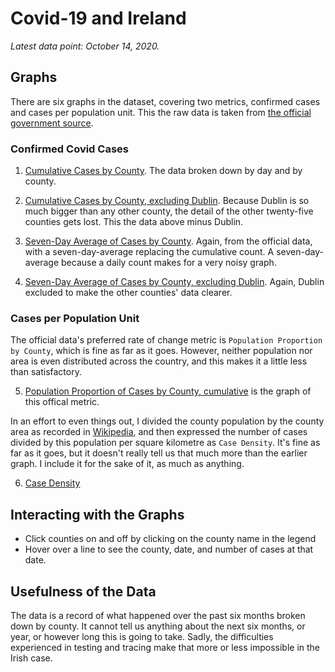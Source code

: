 # Covid-19 and Ireland

_Latest data point: October 14, 2020._

## Graphs

There are six graphs in the dataset, covering two metrics, confirmed cases and cases per population unit. This the raw data is taken from [the official government source](https://covid19ireland-geohive.hub.arcgis.com/datasets/d9be85b30d7748b5b7c09450b8aede63_0).

### Confirmed Covid Cases

1. [Cumulative Cases by County](/covid_ireland/plots/confirmedcovidcases_cumulative.html). The data broken down by day and by county.

2. [Cumulative Cases by County, excluding Dublin](/covid_ireland/plots/confirmedcovidcases_cumulative_excluding_dublin.html). Because Dublin is so much bigger than any other county, the detail of the other twenty-five counties gets lost. This the data above minus Dublin.

3. [Seven-Day Average of Cases by County](/covid_ireland/plots/confirmedcovidcases_seven_day_average.html). Again, from the official data, with a seven-day-average replacing the cumulative count. A seven-day-average because a daily count makes for a very noisy graph.

4. [Seven-Day Average of Cases by County, excluding Dublin](/covid_ireland/plots/confirmedcovidcases_seven_day_average_excluding_dublin.html). Again, Dublin excluded to make the other counties' data clearer.

### Cases per Population Unit

The official data's preferred rate of change metric is `Population Proportion by County`, which is fine as far as it goes. However, neither population nor area is even distributed across the country, and this makes it a little less than satisfactory.

5. [Population Proportion of Cases by County, cumulative](/covid_ireland/plots/populationproportioncovidcases_cumulative.html) is the graph of this offical metric.

In an effort to even things out, I divided the county population by the county area as recorded in [Wikipedia](https://en.wikipedia.org/wiki/List_of_Irish_counties_by_area), and then expressed the number of cases divided by this population per square kilometre as `Case Density`. It's fine as far as it goes, but it doesn't really tell us that much more than the earlier graph. I include it for the sake of it, as much as anything.

6. [Case Density](/covid_ireland/plots/casedensity_cumulative.html) 

## Interacting with the Graphs

* Click counties on and off by clicking on the county name in the legend
* Hover over a line to see the county, date, and number of cases at that date.

## Usefulness of the Data
The data is a record of what happened over the past six months broken down by county. It cannot tell us anything about the next six months, or year, or however long this is going to take. Sadly, the difficulties experienced in testing and tracing make that more or less impossible in the Irish case.